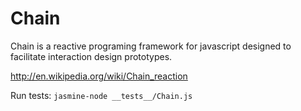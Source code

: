 Chain
=====

Chain is a reactive programing framework for javascript designed to facilitate
interaction design prototypes.

http://en.wikipedia.org/wiki/Chain_reaction

Run tests: `jasmine-node __tests__/Chain.js`
